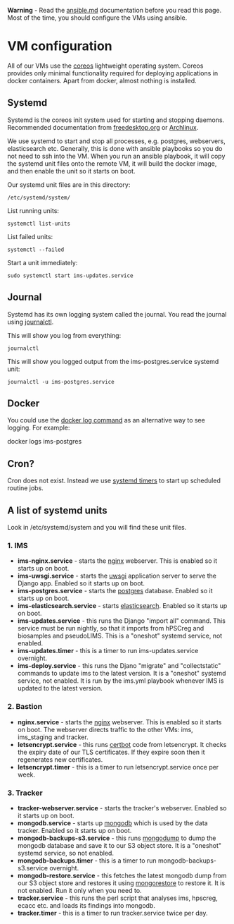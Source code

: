 
**Warning** - Read the [ansible.md](ansible.md) documentation before you read this page.  Most of the time, you should configure the VMs using ansible.

VM configuration
===============

All of our VMs use the [coreos](https://coreos.com/) lightweight operating system. Coreos provides only minimal functionality required for deploying applications in docker containers. Apart from docker, almost nothing is installed.

Systemd
-------

Systemd is the coreos init system used for starting and stopping daemons.
Recommended documentation from [freedesktop.org](https://www.freedesktop.org/wiki/Software/systemd/) or [Archlinux](https://wiki.archlinux.org/index.php/Systemd).

We use systemd to start and stop all processes, e.g. postgres, webservers, elasticsearch etc. Generally, this is done with ansible playbooks so you do not need to ssh into the VM.
When you run an ansible playbook, it will copy the systemd unit files onto the remote VM, it will build the docker image, and then enable the unit so it starts on boot.

Our systemd unit files are in this directory:

    /etc/systemd/system/

List running units:

    systemctl list-units

List failed units:

    systemctl --failed

Start a unit immediately:

    sudo systemctl start ims-updates.service 

Journal
-------

Systemd has its own logging system called the journal. You read the journal using [journalctl](https://www.freedesktop.org/software/systemd/man/journalctl.html).

This will show you log from everything:

    journalctl

This will show you logged output from the ims-postgres.service systemd unit:

    journalctl -u ims-postgres.service

Docker
------

You could use the [docker log command](https://docs.docker.com/engine/reference/commandline/logs/) as an alternative way to see logging. For example:

  docker logs ims-postgres

Cron?
----

Cron does not exist.  Instead we use [systemd timers](https://www.freedesktop.org/software/systemd/man/systemd.timer.html) to start up scheduled routine jobs.

A list of systemd units
-----------------------

Look in /etc/systemd/system and you will find these unit files.

### 1. IMS

* **ims-nginx.service** - starts the [nginx](https://nginx.org/en/) webserver. This is enabled so it starts up on boot.
* **ims-uwsgi.service** - starts the [uwsgi](https://uwsgi-docs.readthedocs.io/en/latest/) application server to serve the Django app. Enabled so it starts up on boot.
* **ims-postgres.service** - starts the [postgres](https://www.postgresql.org/) database. Enabled so it starts up on boot.
* **ims-elasticsearch.service** - starts [elasticsearch](https://www.elastic.co/). Enabled so it starts up on boot.
* **ims-updates.service** - this runs the Django "import all" command. This service must be run nightly, so that it imports from hPSCreg and biosamples and pseudoLIMS.  This is a "oneshot" systemd service, not enabled.
* **ims-updates.timer** - this is a timer to run ims-updates.service overnight.
* **ims-deploy.service** - this runs the Djano "migrate" and "collectstatic" commands to update ims to the latest version. It is a "oneshot" systemd service, not enabled. It is run by the ims.yml playbook whenever IMS is updated to the latest version.

### 2. Bastion

* **nginx.service** - starts the [nginx](https://nginx.org/en/) webserver. This is enabled so it starts on boot. The webserver directs traffic to the other VMs: ims, ims_staging and tracker.
* **letsencrypt.service** - this runs [certbot](https://certbot.eff.org/) code from letsencrypt. It checks the expiry date of our TLS certificates. If they expire soon then it regenerates new certificates.
* **letsencrypt.timer** - this is a timer to run letsencrypt.service once per week.

### 3. Tracker

* **tracker-webserver.service** - starts the tracker's webserver. Enabled so it starts up on boot.
* **mongodb.service** - starts up [mongodb](https://www.mongodb.com/) which is used by the data tracker. Enabled so it starts up on boot.
* **mongodb-backups-s3.service** - this runs [mongodump](https://docs.mongodb.com/v3.2/reference/program/mongodump/) to dump the mongodb database and save it to our S3 object store. It is a "oneshot" systemd service, so not enabled.
* **mongodb-backups.timer** - this is a timer to run mongodb-backups-s3.service overnight.
* **mongodb-restore.service** - this fetches the latest mongodb dump from our S3 object store and restores it using [mongorestore](https://docs.mongodb.com/manual/reference/program/mongorestore/) to restore it. It is not enabled. Run it only when you need to.
* **tracker.service** - this runs the perl script that analyses ims, hpscreg, ecacc etc. and loads its findings into mongodb.
* **tracker.timer** - this is a timer to run tracker.service twice per day.


